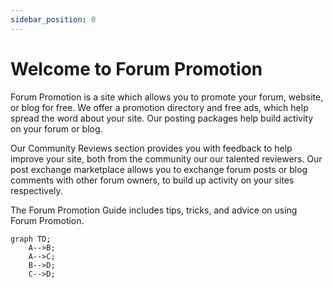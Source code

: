 ```yaml
---
sidebar_position: 0
---
```


# Welcome to Forum Promotion

Forum Promotion is a site which allows you to promote your forum, website, or blog for free. We offer a promotion directory and free ads, which help spread the word about your site. Our posting packages help build activity on your forum or blog.

Our Community Reviews section provides you with feedback to help improve your site, both from the community our our talented reviewers. Our post exchange marketplace allows you to exchange forum posts or blog comments with other forum owners, to build up activity on your sites respectively.

The Forum Promotion Guide includes tips, tricks, and advice on using Forum Promotion.

```mermaid
graph TD;
    A-->B;
    A-->C;
    B-->D;
    C-->D;
```
